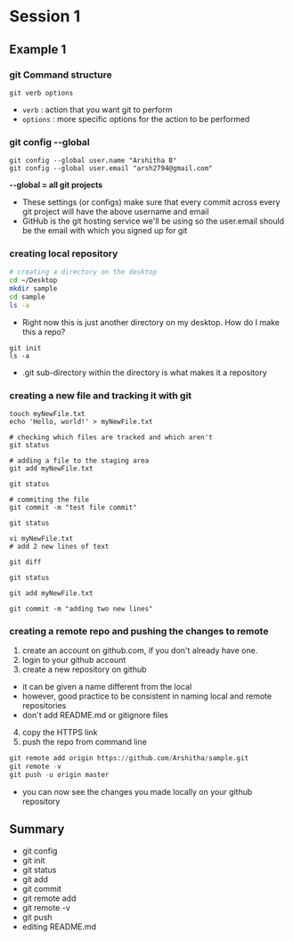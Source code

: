 # Session 1

## Example 1

### git Command structure
`git verb options`

* `verb` : action that you want git to perform
* `options` : more specific options for the action to be performed

### git config --global

``` 
git config --global user.name "Arshitha B" 
git config --global user.email "arsh2794@gmail.com"
```

**--global = all git projects**

* These settings (or configs) make sure that every commit across every git project will have the above username and email
* GitHub is the git hosting service we'll be using so the user.email should be the email with which you signed up for git

### creating local repository
```bash
# creating a directory on the desktop
cd ~/Desktop 
mkdir sample
cd sample
ls -a
```
* Right now this is just another directory on my desktop. How do I make this a repo?

```shell
git init 
ls -a 
```

* .git sub-directory within the directory is what makes it a repository 

### creating a new file and tracking it with git
```shell
touch myNewFile.txt 
echo 'Hello, world!' > myNewFile.txt

# checking which files are tracked and which aren't
git status 

# adding a file to the staging area 
git add myNewFile.txt 

git status 

# commiting the file 
git commit -m "test file commit" 

git status

vi myNewFile.txt 
# add 2 new lines of text 

git diff 

git status

git add myNewFile.txt 

git commit -m "adding two new lines" 
```

### creating a remote repo and pushing the changes to remote
1. create an account on github.com, if you don't already have one. 
2. login to your github account 
3. create a new repository on github
* it can be given a name different from the local 
* however, good practice to be consistent in naming local and remote repositories 
* don't add README.md or gitignore files
4. copy the HTTPS link 
5. push the repo from command line 

```python
git remote add origin https://github.com/Arshitha/sample.git
git remote -v
git push -u origin master
```

* you can now see the changes you made locally on your github repository 

## Summary 
* git config 
* git init 
* git status
* git add 
* git commit 
* git remote add 
* git remote -v 
* git push
* editing README.md









